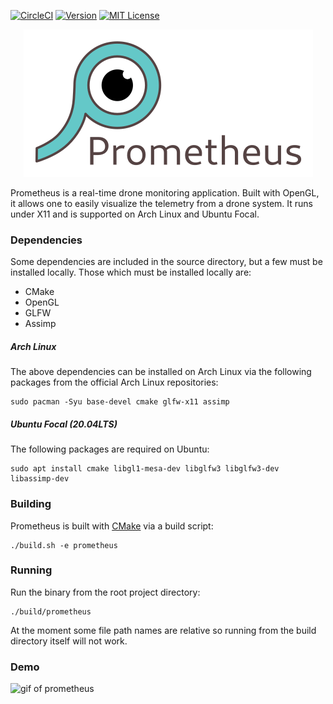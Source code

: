 [![CircleCI][circle-badge]][circle-url]
[![Version][version-badge]](version-url)
[![MIT License][license-badge]](LICENSE.md)

<p align="center">
    <img alt="Prometheus logo" src="assets/logos/logo_with_text.png">
</p>

Prometheus is a real-time drone monitoring application. Built with OpenGL, it
allows one to easily visualize the telemetry from a drone system. It runs under
X11 and is supported on Arch Linux and Ubuntu Focal.

### Dependencies

Some dependencies are included in the source directory, but a few must be
installed locally. Those which must be installed locally are:

* CMake
* OpenGL
* GLFW
* Assimp

##### Arch Linux

The above dependencies can be installed on Arch Linux via the following packages
from the official Arch Linux repositories:

```
sudo pacman -Syu base-devel cmake glfw-x11 assimp
```

##### Ubuntu Focal (20.04LTS)

The following packages are required on Ubuntu:

```
sudo apt install cmake libgl1-mesa-dev libglfw3 libglfw3-dev libassimp-dev
```

### Building

Prometheus is built with [CMake](https://cmake.org/) via a build script:

```
./build.sh -e prometheus
```

### Running

Run the binary from the root project directory:

```
./build/prometheus
```

At the moment some file path names are relative so running from the build
directory itself will not work.

### Demo

![gif of prometheus](assets/gifs/prometheus.gif)

[circle-badge]: https://circleci.com/gh/jdtaylor7/prometheus.svg?style=svg
[circle-url]: https://circleci.com/gh/jdtaylor7/prometheus
[version-badge]: https://img.shields.io/github/release/jdtaylor7/drone_viewer/all.svg
[version-url]: https://github.com/jdtaylor7/drone_viewer/releases/latest
[license-badge]: https://img.shields.io/badge/license-MIT-007EC7.svg
